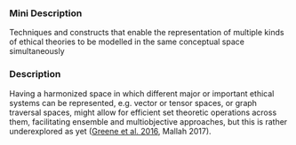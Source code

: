 ### Mini Description

Techniques and constructs that enable the representation of multiple kinds of ethical theories to be modelled in the same conceptual space simultaneously

### Description

Having a harmonized space in which different major or important ethical systems can be represented, e.g. vector or tensor spaces, or graph traversal spaces, might allow for efficient set theoretic operations across them, facilitating ensemble and multiobjective approaches, but this is rather underexplored as yet ([Greene et al. 2016](http://www.aaai.org/ocs/index.php/AAAI/AAAI16/paper/download/12457/12204), Mallah 2017).

